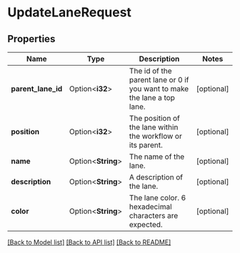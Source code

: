 # UpdateLaneRequest

## Properties

Name | Type | Description | Notes
------------ | ------------- | ------------- | -------------
**parent_lane_id** | Option<**i32**> | The id of the parent lane or 0 if you want to make the lane a top lane. | [optional]
**position** | Option<**i32**> | The position of the lane within the workflow or its parent. | [optional]
**name** | Option<**String**> | The name of the lane. | [optional]
**description** | Option<**String**> | A description of the lane. | [optional]
**color** | Option<**String**> | The lane color. 6 hexadecimal characters are expected. | [optional]

[[Back to Model list]](../README.md#documentation-for-models) [[Back to API list]](../README.md#documentation-for-api-endpoints) [[Back to README]](../README.md)



